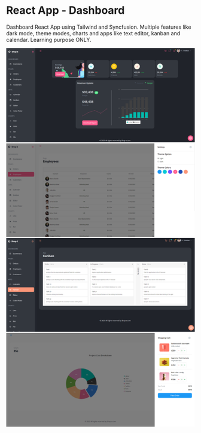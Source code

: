 # React App - Dashboard

Dashboard React App using Tailwind and Syncfusion. Multiple features like dark mode, theme modes, charts and apps like text editor, kanban and calendar.
Learning purpose ONLY. 
 
![My Image](src/images/1.png)  ![My Image](src/images/2.png)
![My Image](src/images/3.png) ![My Image](src/images/4.png)

